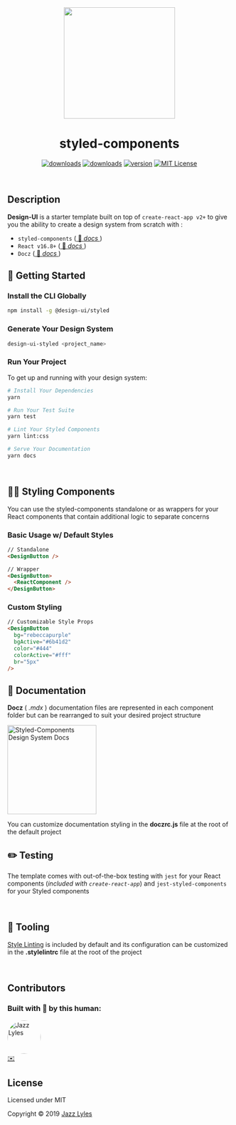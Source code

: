 <div style="text-align:center;">
  <img src="https://i.ibb.co/Pmd6nKm/design-ui-logo.png" style="height:250px;"/>
  <br>
  <h1>styled-components</h1>

[![downloads](https://img.shields.io/npm/dm/@design-ui/styled.svg)](http://npm.im/@design-ui/styled)
[![downloads](https://img.shields.io/npm/dt/@design-ui/styled.svg)](http://npm.im/@design-ui/styled)
[![version](https://img.shields.io/npm/v/@design-ui/styled.svg?style=flat-square)](http://npm.im/@design-ui/styled)
[![MIT License](https://img.shields.io/npm/l/@design-ui/styled.svg?style=flat-square)](http://opensource.org/licenses/MIT)

</div>
<br>

## **Description**

**Design-UI** is a starter template built on top of `create-react-app v2+` to give you the ability to create a design system from scratch with :

- `styled-components` ([ 📖 _docs_ ](https://www.styled-components.com/))
- `React v16.8+` ([ 📖 _docs_ ](https://reactjs.org/))
- `Docz` ([ 📖 _docs_ ](https://www.docz.site))

## 🚀 **Getting Started**

### Install the CLI Globally

```bash
npm install -g @design-ui/styled
```

### Generate Your Design System

```bash
design-ui-styled <project_name>
```

### Run Your Project

To get up and running with your design system:

```bash
# Install Your Dependencies
yarn

# Run Your Test Suite
yarn test

# Lint Your Styled Components
yarn lint:css

# Serve Your Documentation
yarn docs
```

<br />

## 💁🏾 **Styling Components**

You can use the styled-components standalone or as wrappers for your React components that contain additional logic to separate concerns

### Basic Usage w/ Default Styles

```html
// Standalone
<DesignButton />

// Wrapper
<DesignButton>
  <ReactComponent />
</DesignButton>
```

### Custom Styling

```html
// Customizable Style Props
<DesignButton
  bg="rebeccapurple"
  bgActive="#6b41d2"
  color="#444"
  colorActive="#fff"
  br="5px"
/>
```

## 📃 **Documentation**

**Docz** ( _.mdx_ ) documentation files are represented in each component folder but can be rearranged to suit your desired project structure

<img src="https://i.ibb.co/Phbpcxq/Screen-Shot-2019-02-23-at-2-37-23-PM.png" alt="Styled-Components Design System Docs" height="200px;">

You can customize documentation styling in the **doczrc.js** file at the root of the default project

## ✏️ **Testing**

The template comes with out-of-the-box testing with `jest` for your React components (_included with `create-react-app`_) and `jest-styled-components` for your Styled components

<br />

## 🔧 **Tooling**

[Style Linting](https://www.npmjs.com/package/stylelint) is included by default and its configuration can be customized in the **.stylelintrc** file at the root of the project

<br />

## **Contributors**

### Built with 💖 by this human:

[<img src="https://avatars3.githubusercontent.com/u/10368585?s=460&v=4" alt="Jazz Lyles" width="75px;" style="border-radius:50%;" />](https:/jazz-lyles.com/)<br />
[✉️](mailto:ripley36706@gmail.com)

## **License**

Licensed under MIT

Copyright &copy; 2019 [Jazz Lyles](https://jazz-lyles.com)
